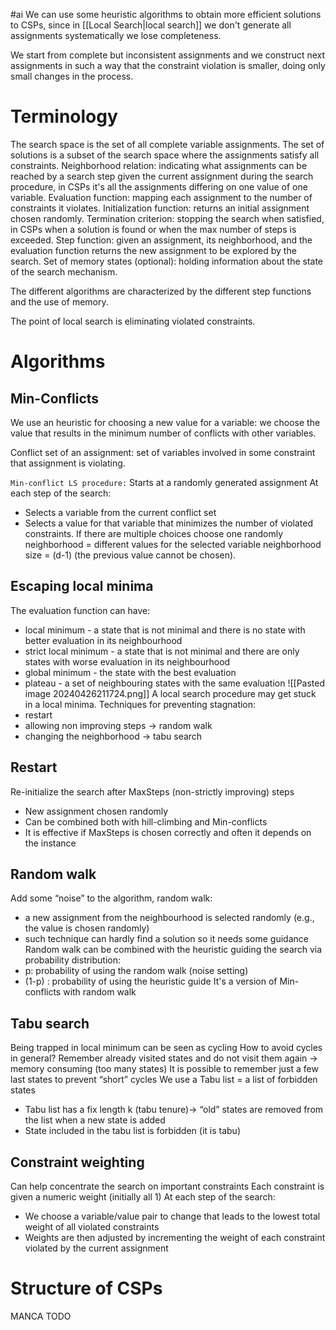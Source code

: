 #ai
We can use some heuristic algorithms to obtain more efficient solutions to CSPs, since in [[Local Search|local search]]  we don't generate all assignments systematically we lose completeness.

We start from complete but inconsistent assignments and we construct next assignments in such a way that the constraint violation is smaller, doing only small changes in the process.

# Terminology
The search space is the set of all complete variable assignments.
The set of solutions is a subset of the search space where the assignments satisfy all constraints.
Neighborhood relation: indicating what assignments can be reached by a search step given the current assignment during the search procedure, in CSPs it's all the assignments differing on one value of one variable.
Evaluation function: mapping each assignment to the number of constraints it violates.
Initialization function: returns an initial assignment chosen randomly.
Termination criterion: stopping the search when satisfied, in CSPs when a solution is found or when the max number of steps is exceeded.
Step function: given an assignment, its neighborhood, and the evaluation function returns the new assignment to be explored by the search.
Set of memory states (optional): holding information about the state of the search mechanism.

The different algorithms are characterized by the different step functions and the use of memory.

The point of local search is eliminating violated constraints.

# Algorithms
## Min-Conflicts
We use an heuristic for choosing a new value for a variable: we choose the value that results in the minimum number of conflicts with other variables.

Conflict set of an assignment: set of variables involved in some constraint that assignment is violating.

`Min-conflict LS procedure:`
Starts at a randomly generated assignment
At each step of the search:
* Selects a variable from the current conflict set
* Selects a value for that variable that minimizes the number of violated constraints. If there are multiple choices choose one randomly
neighborhood = different values for the selected variable
neighborhood size = (d-1) (the previous value cannot be chosen).
## Escaping local minima 
The evaluation function can have:
* local minimum - a state that is not minimal and there is no state with better evaluation in its neighbourhood
* strict local minimum - a state that is not minimal and there are only states with worse evaluation in its neighbourhood 
* global minimum - the state with the best evaluation
* plateau - a set of neighbouring states with the same evaluation
![[Pasted image 20240426211724.png]]
A local search procedure may get stuck in a local minima.
Techniques for preventing stagnation:
* restart
* allowing non improving steps -> random walk
* changing the neighborhood -> tabu search
## Restart 
Re-initialize the search after MaxSteps (non-strictly
improving) steps
* New assignment chosen randomly
* Can be combined both with hill-climbing and Min-conflicts
* It is effective if MaxSteps is chosen correctly and often it depends on the instance
## Random walk
Add some “noise” to the algorithm, random walk:
* a new assignment from the neighbourhood is selected randomly (e.g., the value is chosen randomly)
* such technique can hardly find a solution so it needs some guidance
Random walk can be combined with the heuristic guiding the search via probability distribution:
* p: probability of using the random walk (noise setting)
* (1-p) : probability of using the heuristic guide
It's a version of Min-conflicts with random walk

## Tabu search
Being trapped in local minimum can be seen as cycling
How to avoid cycles in general?
Remember already visited states and do not visit them again -> memory consuming (too many states)
It is possible to remember just a few last states to prevent “short” cycles 
We use a Tabu list = a list of forbidden states
* Tabu list has a fix length k (tabu tenure)-> “old” states are removed from the list when a new state is added
* State included in the tabu list is forbidden (it is tabu)
## Constraint weighting
Can help concentrate the search on important constraints
Each constraint is given a numeric weight (initially all 1)
At each step of the search:
* We choose a variable/value pair to change that leads to the lowest total weight of all violated constraints
* Weights are then adjusted by incrementing the weight of each constraint violated by the current assignment
# Structure of CSPs
MANCA TODO
